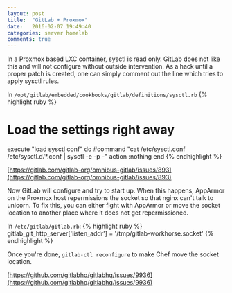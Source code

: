 ```yaml
---
layout: post
title:  "GitLab + Proxmox"
date:   2016-02-07 19:49:40
categories: server homelab
comments: true
---
```

In a Proxmox based LXC container, sysctl is read only. GitLab does not like this and will not configure without outside intervention. As a hack until a proper patch is created, one can simply comment out the line which tries to apply sysctl rules.

In `/opt/gitlab/embedded/cookbooks/gitlab/definitions/sysctl.rb`
{% highlight ruby %}
# Load the settings right away
execute "load sysctl conf" do
	#command "cat /etc/sysctl.conf /etc/sysctl.d/*.conf  | sysctl -e -p -"
	action :nothing
end
{% endhighlight %}

[https://gitlab.com/gitlab-org/omnibus-gitlab/issues/893](https://gitlab.com/gitlab-org/omnibus-gitlab/issues/893)

Now GitLab will configure and try to start up. When this happens, AppArmor on the Proxmox host repermissions the socket so that nginx can't talk to unicorn. To fix this, you can either fight with AppArmor or move the socket location to another place where it does not get repermissioned.

In `/etc/gitlab/gitlab.rb`:
{% highlight ruby %}
gitlab_git_http_server['listen_addr'] = '/tmp/gitlab-workhorse.socket'
{% endhighlight %}

Once you're done, `gitlab-ctl reconfigure` to make Chef move the socket location.

[https://github.com/gitlabhq/gitlabhq/issues/9936](https://github.com/gitlabhq/gitlabhq/issues/9936)

